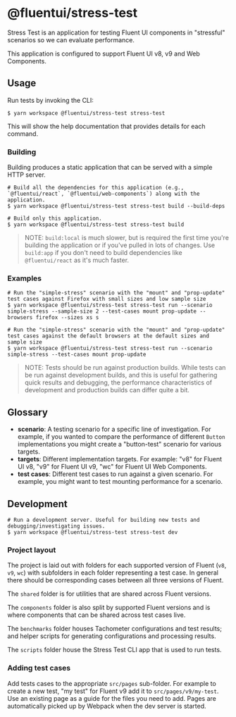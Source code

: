 # @fluentui/stress-test

Stress Test is an application for testing Fluent UI components in "stressful" scenarios so we can evaluate performance.

This application is configured to support Fluent UI v8, v9 and Web Components.

## Usage

Run tests by invoking the CLI:

```shell
$ yarn workspace @fluentui/stress-test stress-test
```

This will show the help documentation that provides details for each command.

### Building

Building produces a static application that can be served with a simple HTTP server.

```shell
# Build all the dependencies for this application (e.g., `@fluentui/react`, `@fluentui/web-components`) along with the application.
$ yarn workspace @fluentui/stress-test stress-test build --build-deps

# Build only this application.
$ yarn workspace @fluentui/stress-test stress-test build
```

> NOTE: `build:local` is much slower, but is required the first time you're building the application or if you've pulled in lots of changes. Use `build:app` if you don't need to build dependencies like `@fluentui/react` as it's much faster.

### Examples

```shell
# Run the "simple-stress" scenario with the "mount" and "prop-update" test cases against Firefox with small sizes and low sample size
$ yarn workspace @fluentui/stress-test stress-test run --scenario simple-stress --sample-size 2 --test-cases mount prop-update --browsers firefox --sizes xs s

# Run the "simple-stress" scenario with the "mount" and "prop-update" test cases against the default browsers at the default sizes and sample size
$ yarn workspace @fluentui/stress-test stress-test run --scenario simple-stress --test-cases mount prop-update
```

> NOTE: Tests should be run against production builds. While tests can be run against development builds, and this is useful for gathering quick results and debugging, the performance characteristics of development and production builds can differ quite a bit.

## Glossary

- **scenario**: A testing scenario for a specific line of investigation. For example, if you wanted to compare the performance of different `Button` implementations you might create a "button-test" scenario for various targets.
- **targets**: Different implementation targets. For example: "v8" for Fluent UI v8, "v9" for Fluent UI v9, "wc" for Fluent UI Web Components.
- **test cases**: Different test cases to run against a given scenario. For example, you might want to test mounting performance for a scenario.

## Development

```shell
# Run a development server. Useful for building new tests and debugging/investigating issues.
$ yarn workspace @fluentui/stress-test stress-test dev
```

### Project layout

The project is laid out with folders for each supported version of Fluent (`v8`, `v9`, `wc`) with subfolders in each folder representing a test case. In general there should be corresponding cases between all three versions of Fluent.

The `shared` folder is for utilities that are shared across Fluent versions.

The `components` folder is also split by supported Fluent versions and is where components that can be shared across test cases live.

The `benchmarks` folder houses Tachometer configurations and test results; and helper scripts for generating configurations and processing results.

The `scripts` folder house the Stress Test CLI app that is used to run tests.

### Adding test cases

Add tests cases to the appropriate `src/pages` sub-folder. For example to create a new test, "my test" for Fluent v9 add it to `src/pages/v9/my-test`. Use an existing page as a guide for the files you need to add. Pages are automatically picked up by Webpack when the dev server is started.
